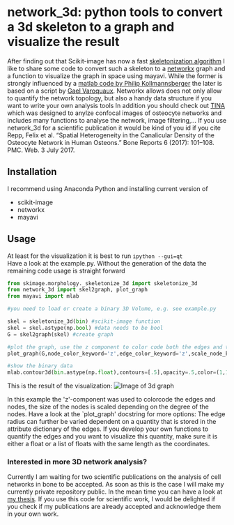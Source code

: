 # network_3d: python tools to convert a 3d skeleton to a graph and visualize the result

After finding out that Scikit-image has now a fast [skeletonization algorithm](http://scikit-image.org/docs/dev/api/skimage.morphology.html#skimage.morphology.skeletonize_3d) I like to share some code to convert such a skeleton to a [networkx](https://networkx.github.io/) graph and a function to visualize the graph in space using mayavi. While the former is strongly influenced by a [matlab code by Philip Kollmannsberger](https://github.com/phi-max/skel2graph3d-matlab) the later is based on a script by [Gael Varoquaux](https://mail.enthought.com/pipermail/enthought-dev/2011-November/030194.html).
Networkx allows does not only allow to quantify the network topology, but also a handy data structure if you want to write your own analysis tools
In addition  you should check out [TINA](https://bitbucket.org/refelix/tina) which was designed to anylze confocal images of osteocyte networks and includes many functions to analyse the network, image filtering,... 
If you use network_3d for a scientific publication it would be kind of you id if you cite 
Repp, Felix et al. “Spatial Heterogeneity in the Canalicular Density of the Osteocyte Network in Human Osteons.” Bone Reports 6 (2017): 101–108. PMC. Web. 3 July 2017.

## Installation
I recommend using Anaconda Python and installing current version of 
+ scikit-image
+ networkx
+ mayavi
 


## Usage
At least for the visualization it is best to run `ipython --gui=qt`  
Have a look at the example.py. Without the generation of the data the remaining code usage is straight forward

```python
from skimage.morphology._skeletonize_3d import skeletonize_3d
from network_3d import skel2graph, plot_graph
from mayavi import mlab

#you need to load or create a binary 3D Volume, e.g. see example.py

skel = skeletonize_3d(bin) #scikit-image function
skel = skel.astype(np.bool) #data needs to be bool
G = skel2graph(skel) #create graph

#plot the graph, use the z component to color code both the edges and the nodes, scale nodes according to their degree
plot_graph(G,node_color_keyword='z',edge_color_keyword='z',scale_node_keyword='degree')

#show the binary data
mlab.contour3d(bin.astype(np.float),contours=[.5],opacity=.5,color=(1,1,1))
```
This is the result of the visualization:
![Image of 3d graph](https://github.com/refelix/network_3d/blob/master/graph.png?raw=true "result of the example")

 In this example the 'z'-component was used to colorcode the edges and nodes, the size of the nodes is scaled depending on the degree of the nodes.
Have a look at the `plot_graph' docstring for more options: The edge radius can further be varied dependent on a quantity that is stored in the attribute dictionary of the edges.
If you develop your own functions to quantify the edges and you want to visualize this quantity, make sure it is either a float or a list of floats with the same length as the coordinates.

### Interested in more 3D network analysis? 
Currently I am waiting for two scientific publications on the analysis of cell networks in bone to be accepted. As soon as this is the case I will make my currently private repository public. In the mean time you can have a look at [my thesis](edoc.hu-berlin.de/docviews/abstract.php?lang=ger&id=42041). If you use this code for scientific work, I would be delighted if you check if my publications are already accepted and acknowledge them in your own work.

